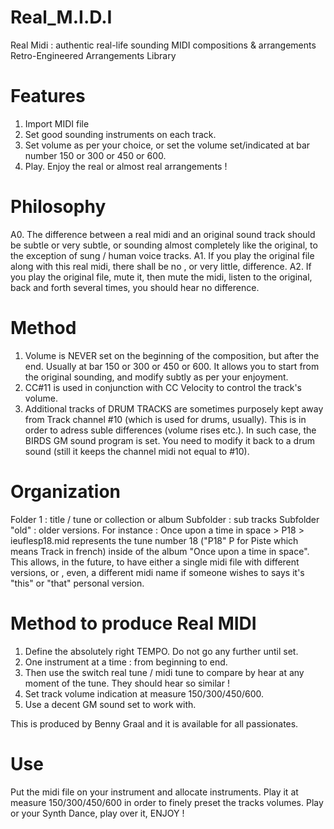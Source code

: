 # Real_M.I.D.I
Real Midi : authentic real-life sounding MIDI compositions &amp; arrangements
Retro-Engineered Arrangements Library

# Features

1. Import MIDI file
2. Set good sounding instruments on each track.
3. Set volume as per your choice, or set the volume set/indicated at bar number 150 or 300 or 450 or 600.
4. Play. Enjoy the real or almost real arrangements !
   
 # Philosophy

A0. The difference between a real midi and an original sound track should be subtle or very subtle, or sounding almost completely like the original, to the exception of sung / human voice tracks.
A1. If you play the original file along with this real midi, there shall be no , or very little, difference. 
A2. If you play the original file, mute it, then mute the midi, listen to the original, back and forth several times, you should hear no difference. 

# Method

1. Volume is NEVER set on the beginning of the composition, but after the end. Usually at bar 150 or 300 or 450 or 600. It allows you to start from the original sounding, and modify subtly as per your enjoyment.
2. CC#11 is used in conjunction with CC Velocity to control the track's volume.
3. Additional tracks of DRUM TRACKS are sometimes purposely kept away from Track channel #10 (which is used for drums, usually). This is in order to adress suble differences (volume rises etc.).
In such case, the BIRDS GM sound program is set. You need to modify it back to a drum sound (still it keeps the channel midi not equal to #10).

# Organization

Folder 1 : title / tune or collection or album
Subfolder : sub tracks 
Subfolder "old" : older versions.
For instance :
Once upon a time in space > P18 > ieuflesp18.mid represents the tune number 18 ("P18" P for Piste which means Track in french) inside of the album "Once upon a time in space".
This allows, in the future, to have either a single midi file with different versions, or , even, a different midi name if someone wishes to says it's "this" or "that" personal version.

# Method to produce Real MIDI 

1. Define the absolutely right TEMPO. Do not go any further until set.
2. One instrument at a time : from beginning to end.
3. Then use the switch real tune / midi tune to compare by hear at any moment of the tune. They should hear so similar !
4. Set track volume indication at measure 150/300/450/600.
5. Use a decent GM sound set to work with.

This is produced by Benny Graal and it is available for all passionates.

# Use

Put the midi file on your instrument and allocate instruments. Play it at measure 150/300/450/600 in order to finely preset the tracks volumes.
Play or your Synth
Dance, play over it, ENJOY !

